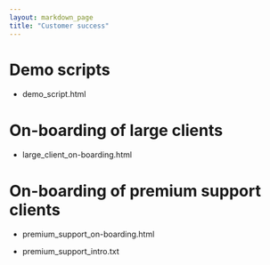 ```yaml
---
layout: markdown_page
title: "Customer success"
---
```


# Demo scripts
* demo_script.html

# On-boarding of large clients
* large_client_on-boarding.html

# On-boarding of premium support clients
* premium_support_on-boarding.html

* premium_support_intro.txt